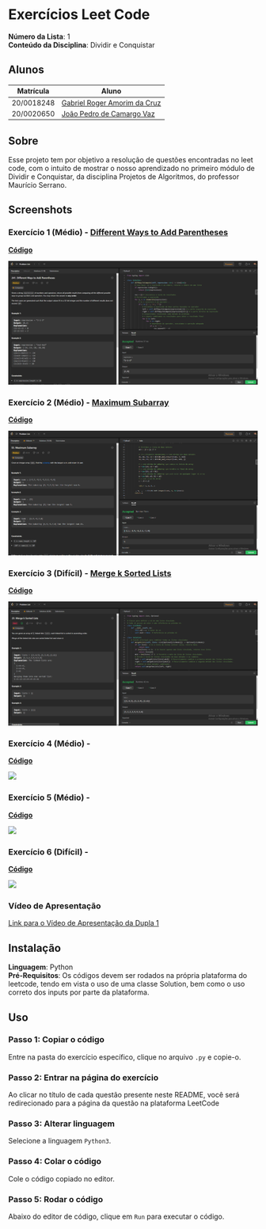 # Exercícios Leet Code

**Número da Lista**: 1<br>
**Conteúdo da Disciplina**: Dividir e Conquistar<br>

## Alunos
|Matrícula | Aluno |
| -- | -- |
| 20/0018248  |  [Gabriel Roger Amorim da Cruz](https://github.com/GabrielRoger07) |
| 20/0020650  |  [João Pedro de Camargo Vaz](https://github.com/JoaoPedro0803) |

## Sobre 
Esse projeto tem por objetivo a resolução de questões encontradas no leet code, com o intuito de mostrar o nosso aprendizado no primeiro módulo de Dividir e Conquistar, da disciplina Projetos de Algoritmos, do professor Maurício Serrano.

## Screenshots
### Exercício 1 (Médio) - [Different Ways to Add Parentheses](https://leetcode.com/problems/different-ways-to-add-parentheses/description/)
[**Código**](https://github.com/projeto-de-algoritmos/D-C_Exercicios_LeetCode/blob/master/Different%20Ways%20to%20Add%20Parentheses/AddPar.py)<br>

![Different Ways to Add Parentheses](/assets/AddParFuncionando.PNG)

### Exercício 2 (Médio) - [Maximum Subarray](https://leetcode.com/problems/maximum-subarray/description/)
[**Código**](https://github.com/projeto-de-algoritmos/D-C_Exercicios_LeetCode/blob/master/Maximum%20Subarray/Max.py)<br>

![Maximum Subarray](/assets/MaxFuncionando.PNG)

### Exercício 3 (Difícil) - [Merge k Sorted Lists](https://leetcode.com/problems/merge-k-sorted-lists/description/)
[**Código**](https://github.com/projeto-de-algoritmos/D-C_Exercicios_LeetCode/blob/master/Merge%20k%20Sorted%20Lists/Merge.py)<br>

![Merge k Sorted Lists](/assets/mergeFuncionando.PNG)

### Exercício 4 (Médio) - []()
[**Código**]()<br>

![](/assets/)

### Exercício 5 (Médio) - []()
[**Código**]()<br>

![](/assets/)

### Exercício 6 (Difícil) - []()
[**Código**]()<br>

![](/assets/)


### Vídeo de Apresentação
[Link para o Vídeo de Apresentação da Dupla 1]()

## Instalação 
**Linguagem**: Python<br>
**Pré-Requisitos**: Os códigos devem ser rodados na própria plataforma do leetcode, tendo em vista o uso de uma classe Solution, bem como o uso correto dos inputs por parte da plataforma.

## Uso 
### Passo 1: Copiar o código
Entre na pasta do exercício específico, clique no arquivo `.py` e copie-o.

### Passo 2: Entrar na página do exercício
Ao clicar no título de cada questão presente neste README, você será redirecionado para a página da questão na plataforma LeetCode

### Passo 3: Alterar linguagem 
Selecione a linguagem `Python3`.

### Passo 4: Colar o código
Cole o código copiado no editor.

### Passo 5: Rodar o código
Abaixo do editor de código, clique em `Run` para executar o código.




